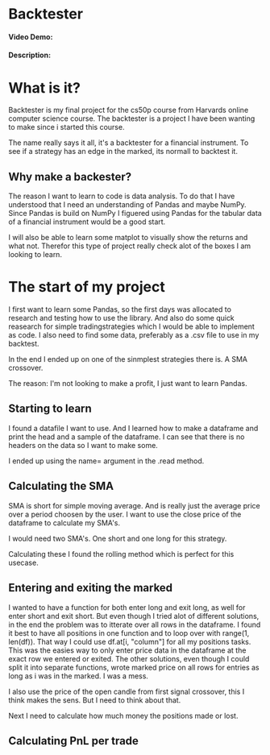 # Backtester
#### Video Demo:  <URL HERE>
#### Description:

# What is it?

Backtester is my final project for the cs50p course from Harvards online computer science course.
The backtester is a project I have been wanting to make since i started this course. 

The name really says it all, it's a backtester for a financial instrument. To see if a strategy has an edge in the marked, its normall to backtest it. 

## Why make a backester?

The reason I want to learn to code is data analysis. To do that I have understood that I need an understanding of Pandas and maybe NumPy. Since Pandas is build on NumPy I figuered using Pandas for the tabular data of a financial instrument would be a good start. 

I will also be able to learn some matplot to visually show the returns and what not. Therefor this type of project really check alot of the boxes I am looking to learn.

# The start of my project

I first want to learn some Pandas, so the first days was allocated to research and testing how to use the library. And also do some quick reasearch for simple tradingstrategies which I would be able to implement as code. I also need to find some data, preferably as a .csv file to use in my backtest.

In the end I ended up on one of the sinmplest strategies there is. A SMA crossover.

The reason: I'm not looking to make a profit, I just want to learn Pandas. 

## Starting to learn

I found a datafile I want to use. And I learned how to make a dataframe and print the head and a sample of the dataframe. I can see that there is no headers on the data so I want to make some.

I ended up using the name= argument in the .read method.    

## Calculating the SMA

SMA is short for simple moving average. And is really just the average price over a period choosen by the user. I want to use the close price of the dataframe to calculate my SMA's.

I would need two SMA's. One short and one long for this strategy. 

Calculating these I found the rolling method which is perfect for this usecase. 

## Entering and exiting the marked

I wanted to have a function for both enter long and exit long, as well for enter short and exit short. 
But even though I tried alot of different solutions, in the end the problem was to itterate over all rows in the dataframe. I found it best to have all positions in one function and to loop over with range(1, len(df)). That way I could use df.at[i, "column"] for all my positions tasks. 
This was the easies way to only enter price data in the dataframe at the exact row we entered or exited. 
The other solutions, even though I could split it into separate functions, wrote marked price on all rows for entries as long as i was in the marked. I was a mess. 

I also use the price of the open candle from first signal crossover, this I think makes the sens. But I need to think about that.

Next I need to calculate how much money the positions made or lost.

## Calculating PnL per trade

